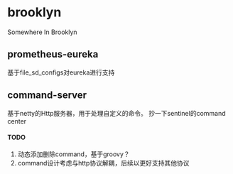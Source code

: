 # brooklyn
Somewhere In Brooklyn

## prometheus-eureka

基于file_sd_configs对eureka进行支持


## command-server

基于netty的Http服务器，用于处理自定义的命令。
抄一下sentinel的command center

#### TODO
1. 动态添加删除command，基于groovy？
2. command设计考虑与http协议解耦，后续以更好支持其他协议


